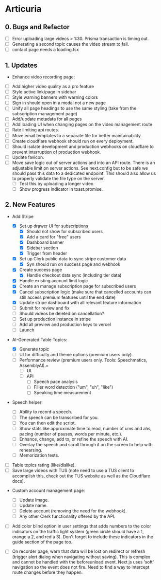 # Articuria

## 0. Bugs and Refactor

- [ ] Error uploading large videos > 1:30. Prisma transaction is timing out.
- [ ] Generating a second topic causes the video stream to fail.
- [ ] contact page needs a loading.tsx

## 1. Updates

- Enhance video recording page:

- [ ] Add higher video quality as a pro feature
- [ ] Style active link/page in sidebar
- [ ] Style warning banners with warning colors
- [ ] Sign in should open in a modal not a new page
- [ ] Unify all page headings to use the same styling (take from the subscription management page)
- [ ] Add/update metadata for all pages
- [ ] Add loading UI when changing pages on the video management route
- [ ] Rate limiting api routes.
- [ ] Move email templates to a separate file for better maintainability.
- [ ] Create cloudflare webhook should run on every deployment.
- [ ] Should isolate development and production webhooks on cloudflare to prevent interruption of production webhook.
- [ ] Update favicon.
- [ ] Move save logic out of server actions and into an API route. There is an adjustable limit on server actions. See next.config but to be safe we should pass this data to a dedicated endpoint. This should also allow us to properly validate the file type on the server.
  - [ ] Test this by uploading a longer video.
  - [ ] Show progress indicator in toast.promise.

## 2. New Features

- Add Stripe

  - [x] Set up drawer UI for subscriptions
    - [x] Should not show for subscribed users
    - [x] Add a card for "free" users
    - [x] Dashboard banner
    - [x] Sidebar section
    - [x] Trigger from header
  - [x] Set up Clerk public data to sync stripe customer data
    - [x] Syn should run on success page and webhook
  - [x] Create success page
    - [x] Handle checkout data sync (including tier data)
  - [x] Handle existing account limit logic
  - [x] Create an manage subscription page for subscribed users
  - [x] Cancel subscription logic (make sure that cancelled accounts can still access premium features until the end date)
  - [x] Update stripe dashboard with all relevant feature information
  - [ ] Submit for review and fix
  - [ ] Should videos be deleted on cancellation?
  - [ ] Set up production instance in stripe
  - [ ] Add all preview and production keys to vercel
  - [ ] Launch

- AI-Generated Table Topics:

  - [x] Generate topic
  - [ ] UI for difficulty and theme options (premium users only).
  - [ ] Performance review (premium users only. Tools: Speechmatics, AssemblyAI).=
    - [ ] UI.
    - [ ] API
      - [ ] Speech pace analysis
      - [ ] Filler word detection ("um", "uh", "like")
      - [ ] Speaking time measurement

- Speech helper:

  - [ ] Ability to record a speech.
  - [ ] The speech can be transcribed for you.
  - [ ] You can then edit the script.
  - [ ] Show stats like approximate time to read, number of ums and ahs, pacing (number of pauses, words per minute, etc.).
  - [ ] Enhance, change, add to, or refine the speech with AI.
  - [ ] Overlay the speech and scroll through it on the screen to help with rehearsing.
  - [ ] Memorization tests.

- [ ] Table topics rating (like/dislike).
- [ ] Save large videos with TUS (note need to use a TUS client to accomplish this, check out the TUS website as well as the Cloudflare docs).

- Custom account management page:

  - [ ] Update image.
  - [ ] Update name.
  - [ ] Delete account (removing the need for the webhook).
  - [ ] Any other Clerk functionality offered by the API.

- [ ] Add color blind option in user settings that adds numbers to the color indicators on the traffic light system (green circle should have a 1, orange a 2, and red a 3). Don't forget to include these indicators in the guide section of the page too.

- [ ] On recorder page, warn that data will be lost on redirect or refresh (trigger alert dialog when navigating without saving). This is complex and cannot be handled with the beforeunload event. Next.js uses 'soft' navigation so the event does not fire. Need to find a way to intercept route changes before they happen.
